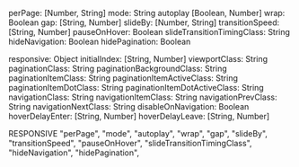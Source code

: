 perPage: [Number, String]
mode: String
autoplay [Boolean, Number]
wrap: Boolean
gap: [String, Number]
slideBy: [Number, String]
transitionSpeed: [String, Number]
pauseOnHover: Boolean
slideTransitionTimingClass: String
hideNavigation: Boolean
hidePagination: Boolean

responsive: Object
initialIndex: [String, Number]
viewportClass: String
paginationClass: String
paginationBackgroundClass: String
paginationItemClass: String
paginationItemActiveClass: String
paginationItemDotClass: String
paginationItemDotActiveClass: String
navigationClass: String
navigationItemClass: String
navigationPrevClass: String
navigationNextClass: String
disableOnNavigation: Boolean
hoverDelayEnter: [String, Number]
hoverDelayLeave: [String, Number]

RESPONSIVE
"perPage",
"mode",
"autoplay",
"wrap",
"gap",
"slideBy",
"transitionSpeed",
"pauseOnHover",
"slideTransitionTimingClass",
"hideNavigation",
"hidePagination",
